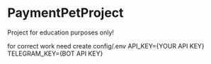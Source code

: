 # PaymentPetProject

Project for education purposes only!

for correct work need create config/.env
API_KEY={YOUR API KEY}
TELEGRAM_KEY={BOT API KEY}
